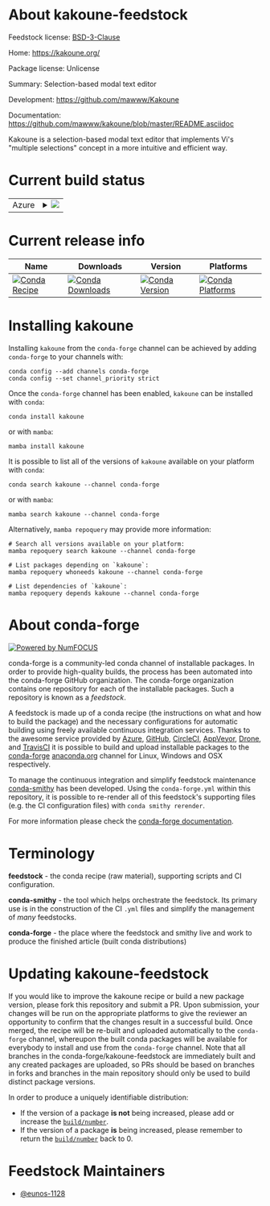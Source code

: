 About kakoune-feedstock
=======================

Feedstock license: [BSD-3-Clause](https://github.com/conda-forge/kakoune-feedstock/blob/main/LICENSE.txt)

Home: https://kakoune.org/

Package license: Unlicense

Summary: Selection-based modal text editor

Development: https://github.com/mawww/Kakoune

Documentation: https://github.com/mawww/kakoune/blob/master/README.asciidoc

Kakoune is a selection-based modal text editor that implements Vi's "multiple selections" concept in a more intuitive and efficient way.

Current build status
====================


<table>
    
  <tr>
    <td>Azure</td>
    <td>
      <details>
        <summary>
          <a href="https://dev.azure.com/conda-forge/feedstock-builds/_build/latest?definitionId=23403&branchName=main">
            <img src="https://dev.azure.com/conda-forge/feedstock-builds/_apis/build/status/kakoune-feedstock?branchName=main">
          </a>
        </summary>
        <table>
          <thead><tr><th>Variant</th><th>Status</th></tr></thead>
          <tbody><tr>
              <td>linux_64</td>
              <td>
                <a href="https://dev.azure.com/conda-forge/feedstock-builds/_build/latest?definitionId=23403&branchName=main">
                  <img src="https://dev.azure.com/conda-forge/feedstock-builds/_apis/build/status/kakoune-feedstock?branchName=main&jobName=linux&configuration=linux%20linux_64_" alt="variant">
                </a>
              </td>
            </tr><tr>
              <td>linux_aarch64</td>
              <td>
                <a href="https://dev.azure.com/conda-forge/feedstock-builds/_build/latest?definitionId=23403&branchName=main">
                  <img src="https://dev.azure.com/conda-forge/feedstock-builds/_apis/build/status/kakoune-feedstock?branchName=main&jobName=linux&configuration=linux%20linux_aarch64_" alt="variant">
                </a>
              </td>
            </tr><tr>
              <td>linux_ppc64le</td>
              <td>
                <a href="https://dev.azure.com/conda-forge/feedstock-builds/_build/latest?definitionId=23403&branchName=main">
                  <img src="https://dev.azure.com/conda-forge/feedstock-builds/_apis/build/status/kakoune-feedstock?branchName=main&jobName=linux&configuration=linux%20linux_ppc64le_" alt="variant">
                </a>
              </td>
            </tr><tr>
              <td>osx_64</td>
              <td>
                <a href="https://dev.azure.com/conda-forge/feedstock-builds/_build/latest?definitionId=23403&branchName=main">
                  <img src="https://dev.azure.com/conda-forge/feedstock-builds/_apis/build/status/kakoune-feedstock?branchName=main&jobName=osx&configuration=osx%20osx_64_" alt="variant">
                </a>
              </td>
            </tr><tr>
              <td>osx_arm64</td>
              <td>
                <a href="https://dev.azure.com/conda-forge/feedstock-builds/_build/latest?definitionId=23403&branchName=main">
                  <img src="https://dev.azure.com/conda-forge/feedstock-builds/_apis/build/status/kakoune-feedstock?branchName=main&jobName=osx&configuration=osx%20osx_arm64_" alt="variant">
                </a>
              </td>
            </tr>
          </tbody>
        </table>
      </details>
    </td>
  </tr>
</table>

Current release info
====================

| Name | Downloads | Version | Platforms |
| --- | --- | --- | --- |
| [![Conda Recipe](https://img.shields.io/badge/recipe-kakoune-green.svg)](https://anaconda.org/conda-forge/kakoune) | [![Conda Downloads](https://img.shields.io/conda/dn/conda-forge/kakoune.svg)](https://anaconda.org/conda-forge/kakoune) | [![Conda Version](https://img.shields.io/conda/vn/conda-forge/kakoune.svg)](https://anaconda.org/conda-forge/kakoune) | [![Conda Platforms](https://img.shields.io/conda/pn/conda-forge/kakoune.svg)](https://anaconda.org/conda-forge/kakoune) |

Installing kakoune
==================

Installing `kakoune` from the `conda-forge` channel can be achieved by adding `conda-forge` to your channels with:

```
conda config --add channels conda-forge
conda config --set channel_priority strict
```

Once the `conda-forge` channel has been enabled, `kakoune` can be installed with `conda`:

```
conda install kakoune
```

or with `mamba`:

```
mamba install kakoune
```

It is possible to list all of the versions of `kakoune` available on your platform with `conda`:

```
conda search kakoune --channel conda-forge
```

or with `mamba`:

```
mamba search kakoune --channel conda-forge
```

Alternatively, `mamba repoquery` may provide more information:

```
# Search all versions available on your platform:
mamba repoquery search kakoune --channel conda-forge

# List packages depending on `kakoune`:
mamba repoquery whoneeds kakoune --channel conda-forge

# List dependencies of `kakoune`:
mamba repoquery depends kakoune --channel conda-forge
```


About conda-forge
=================

[![Powered by
NumFOCUS](https://img.shields.io/badge/powered%20by-NumFOCUS-orange.svg?style=flat&colorA=E1523D&colorB=007D8A)](https://numfocus.org)

conda-forge is a community-led conda channel of installable packages.
In order to provide high-quality builds, the process has been automated into the
conda-forge GitHub organization. The conda-forge organization contains one repository
for each of the installable packages. Such a repository is known as a *feedstock*.

A feedstock is made up of a conda recipe (the instructions on what and how to build
the package) and the necessary configurations for automatic building using freely
available continuous integration services. Thanks to the awesome service provided by
[Azure](https://azure.microsoft.com/en-us/services/devops/), [GitHub](https://github.com/),
[CircleCI](https://circleci.com/), [AppVeyor](https://www.appveyor.com/),
[Drone](https://cloud.drone.io/welcome), and [TravisCI](https://travis-ci.com/)
it is possible to build and upload installable packages to the
[conda-forge](https://anaconda.org/conda-forge) [anaconda.org](https://anaconda.org/)
channel for Linux, Windows and OSX respectively.

To manage the continuous integration and simplify feedstock maintenance
[conda-smithy](https://github.com/conda-forge/conda-smithy) has been developed.
Using the ``conda-forge.yml`` within this repository, it is possible to re-render all of
this feedstock's supporting files (e.g. the CI configuration files) with ``conda smithy rerender``.

For more information please check the [conda-forge documentation](https://conda-forge.org/docs/).

Terminology
===========

**feedstock** - the conda recipe (raw material), supporting scripts and CI configuration.

**conda-smithy** - the tool which helps orchestrate the feedstock.
                   Its primary use is in the construction of the CI ``.yml`` files
                   and simplify the management of *many* feedstocks.

**conda-forge** - the place where the feedstock and smithy live and work to
                  produce the finished article (built conda distributions)


Updating kakoune-feedstock
==========================

If you would like to improve the kakoune recipe or build a new
package version, please fork this repository and submit a PR. Upon submission,
your changes will be run on the appropriate platforms to give the reviewer an
opportunity to confirm that the changes result in a successful build. Once
merged, the recipe will be re-built and uploaded automatically to the
`conda-forge` channel, whereupon the built conda packages will be available for
everybody to install and use from the `conda-forge` channel.
Note that all branches in the conda-forge/kakoune-feedstock are
immediately built and any created packages are uploaded, so PRs should be based
on branches in forks and branches in the main repository should only be used to
build distinct package versions.

In order to produce a uniquely identifiable distribution:
 * If the version of a package **is not** being increased, please add or increase
   the [``build/number``](https://docs.conda.io/projects/conda-build/en/latest/resources/define-metadata.html#build-number-and-string).
 * If the version of a package **is** being increased, please remember to return
   the [``build/number``](https://docs.conda.io/projects/conda-build/en/latest/resources/define-metadata.html#build-number-and-string)
   back to 0.

Feedstock Maintainers
=====================

* [@eunos-1128](https://github.com/eunos-1128/)


